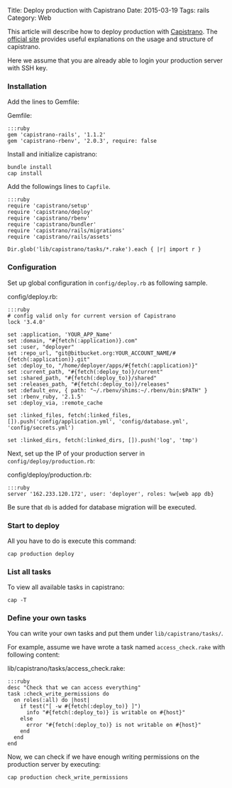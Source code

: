 Title: Deploy production with Capistrano
Date: 2015-03-19
Tags: rails
Category: Web


This article will describe how to deploy production with [Capistrano](https://github.com/capistrano/rails/).
The [official site](http://capistranorb.com/) provides useful explanations on the usage and structure of capistrano.

Here we assume that you are already able to login your production server with SSH key.

### Installation

Add the lines to Gemfile:

Gemfile:

    :::ruby
    gem 'capistrano-rails', '1.1.2'
    gem 'capistrano-rbenv', '2.0.3', require: false

Install and initialize capistrano:
```
bundle install
cap install
```

Add the followings lines to `Capfile`.

    :::ruby
    require 'capistrano/setup'
    require 'capistrano/deploy'
    require 'capistrano/rbenv'
    require 'capistrano/bundler'
    require 'capistrano/rails/migrations'
    require 'capistrano/rails/assets'

    Dir.glob('lib/capistrano/tasks/*.rake').each { |r| import r }

### Configuration

Set up global configuration in `config/deploy.rb` as following sample.

config/deploy.rb:

    :::ruby
    # config valid only for current version of Capistrano
    lock '3.4.0'

    set :application, 'YOUR_APP_Name'
    set :domain, "#{fetch(:application)}.com"
    set :user, "deployer"
    set :repo_url, "git@bitbucket.org:YOUR_ACCOUNT_NAME/#{fetch(:application)}.git"
    set :deploy_to, "/home/deployer/apps/#{fetch(:application)}"
    set :current_path, "#{fetch(:deploy_to)}/current"
    set :shared_path, "#{fetch(:deploy_to)}/shared"
    set :releases_path, "#{fetch(:deploy_to)}/releases"
    set :default_env, { path: "~/.rbenv/shims:~/.rbenv/bin:$PATH" }
    set :rbenv_ruby, '2.1.5'
    set :deploy_via, :remote_cache

    set :linked_files, fetch(:linked_files, []).push('config/application.yml', 'config/database.yml', 'config/secrets.yml')

    set :linked_dirs, fetch(:linked_dirs, []).push('log', 'tmp')

Next, set up the IP of your production server in `config/deploy/production.rb`:

config/deploy/production.rb:

    :::ruby
    server '162.233.120.172', user: 'deployer', roles: %w{web app db}

Be sure that `db` is added for database migration will be executed.


### Start to deploy

All you have to do is execute this command:
```
cap production deploy
```

### List all tasks

To view all available tasks in capistrano:
```
cap -T
```
### Define your own tasks

You can write your own tasks and put them under `lib/capistrano/tasks/`.

For example, assume we have wrote a task named `access_check.rake` with following content:

lib/capistrano/tasks/access_check.rake:

    :::ruby
    desc "Check that we can access everything"
    task :check_write_permissions do
      on roles(:all) do |host|
        if test("[ -w #{fetch(:deploy_to)} ]")
          info "#{fetch(:deploy_to)} is writable on #{host}"
        else
          error "#{fetch(:deploy_to)} is not writable on #{host}"
        end
      end
    end

Now, we can check if we have enough writing permissions on the production server by executing:
```
cap production check_write_permissions
```
